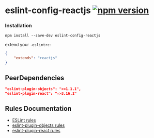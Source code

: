 # eslint-config-reactjs [![npm version](https://badge.fury.io/js/eslint-config-reactjs.svg)](https://badge.fury.io/js/eslint-config-reactjs)

### Installation

```bs
npm install --save-dev eslint-config-reactjs
```

extend your `.eslintrc`:

```json
{
    "extends": "reactjs"
}
```
## PeerDependencies
```json
"eslint-plugin-objects": ">=1.1.1",
"eslint-plugin-react": "=>3.16.1"
```

## Rules Documentation

* [ESLint rules](http://eslint.org/docs/rules/)
* [eslint-plugin-objects rules](https://github.com/davidwaterston/eslint-plugin-objects/blob/master/docs/index.md)
* [eslint-plugin-react rules](https://github.com/yannickcr/eslint-plugin-react)
